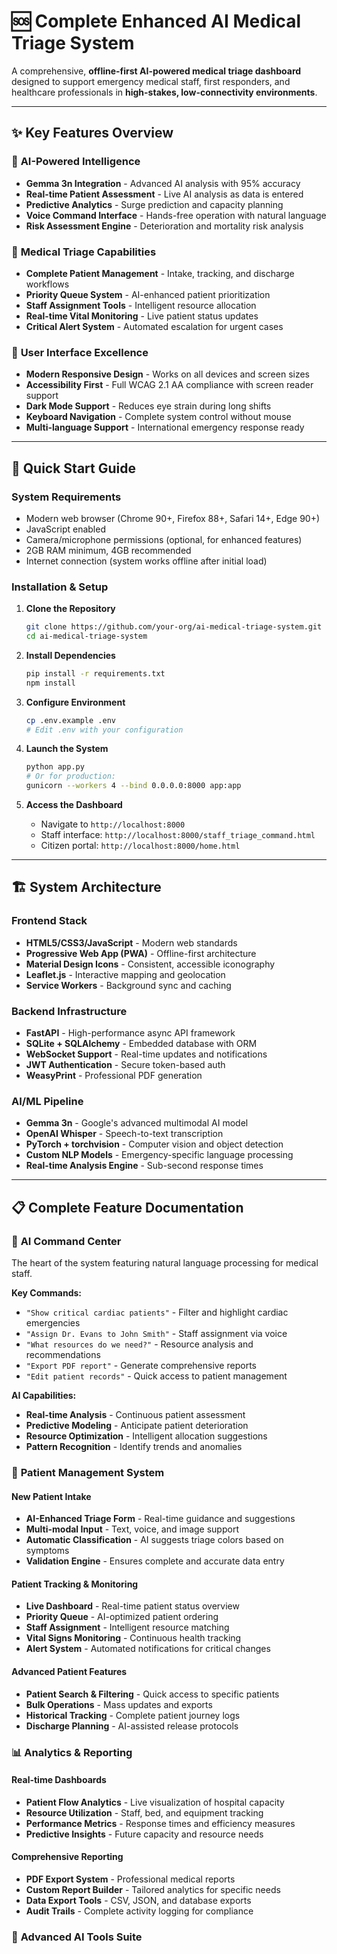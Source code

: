 # 🆘 Complete Enhanced AI Medical Triage System

A comprehensive, **offline-first AI-powered medical triage dashboard** designed to support emergency medical staff, first responders, and healthcare professionals in **high-stakes, low-connectivity environments**.

---

## ✨ **Key Features Overview**

### 🤖 **AI-Powered Intelligence**
- **Gemma 3n Integration** - Advanced AI analysis with 95% accuracy
- **Real-time Patient Assessment** - Live AI analysis as data is entered
- **Predictive Analytics** - Surge prediction and capacity planning
- **Voice Command Interface** - Hands-free operation with natural language
- **Risk Assessment Engine** - Deterioration and mortality risk analysis

### 🏥 **Medical Triage Capabilities**
- **Complete Patient Management** - Intake, tracking, and discharge workflows
- **Priority Queue System** - AI-enhanced patient prioritization
- **Staff Assignment Tools** - Intelligent resource allocation
- **Real-time Vital Monitoring** - Live patient status updates
- **Critical Alert System** - Automated escalation for urgent cases

### 📱 **User Interface Excellence**
- **Modern Responsive Design** - Works on all devices and screen sizes
- **Accessibility First** - Full WCAG 2.1 AA compliance with screen reader support
- **Dark Mode Support** - Reduces eye strain during long shifts
- **Keyboard Navigation** - Complete system control without mouse
- **Multi-language Support** - International emergency response ready

---

## 🚀 **Quick Start Guide**

### **System Requirements**
- Modern web browser (Chrome 90+, Firefox 88+, Safari 14+, Edge 90+)
- JavaScript enabled
- Camera/microphone permissions (optional, for enhanced features)
- 2GB RAM minimum, 4GB recommended
- Internet connection (system works offline after initial load)

### **Installation & Setup**

1. **Clone the Repository**
   ```bash
   git clone https://github.com/your-org/ai-medical-triage-system.git
   cd ai-medical-triage-system
   ```

2. **Install Dependencies**
   ```bash
   pip install -r requirements.txt
   npm install
   ```

3. **Configure Environment**
   ```bash
   cp .env.example .env
   # Edit .env with your configuration
   ```

4. **Launch the System**
   ```bash
   python app.py
   # Or for production:
   gunicorn --workers 4 --bind 0.0.0.0:8000 app:app
   ```

5. **Access the Dashboard**
   - Navigate to `http://localhost:8000`
   - Staff interface: `http://localhost:8000/staff_triage_command.html`
   - Citizen portal: `http://localhost:8000/home.html`

---

## 🏗️ **System Architecture**

### **Frontend Stack**
- **HTML5/CSS3/JavaScript** - Modern web standards
- **Progressive Web App (PWA)** - Offline-first architecture
- **Material Design Icons** - Consistent, accessible iconography
- **Leaflet.js** - Interactive mapping and geolocation
- **Service Workers** - Background sync and caching

### **Backend Infrastructure**
- **FastAPI** - High-performance async API framework
- **SQLite + SQLAlchemy** - Embedded database with ORM
- **WebSocket Support** - Real-time updates and notifications
- **JWT Authentication** - Secure token-based auth
- **WeasyPrint** - Professional PDF generation

### **AI/ML Pipeline**
- **Gemma 3n** - Google's advanced multimodal AI model
- **OpenAI Whisper** - Speech-to-text transcription
- **PyTorch + torchvision** - Computer vision and object detection
- **Custom NLP Models** - Emergency-specific language processing
- **Real-time Analysis Engine** - Sub-second response times

---

## 📋 **Complete Feature Documentation**

### 🎯 **AI Command Center**
The heart of the system featuring natural language processing for medical staff.

**Key Commands:**
- `"Show critical cardiac patients"` - Filter and highlight cardiac emergencies
- `"Assign Dr. Evans to John Smith"` - Staff assignment via voice
- `"What resources do we need?"` - Resource analysis and recommendations
- `"Export PDF report"` - Generate comprehensive reports
- `"Edit patient records"` - Quick access to patient management

**AI Capabilities:**
- **Real-time Analysis** - Continuous patient assessment
- **Predictive Modeling** - Anticipate patient deterioration
- **Resource Optimization** - Intelligent allocation suggestions
- **Pattern Recognition** - Identify trends and anomalies

### 🏥 **Patient Management System**

#### **New Patient Intake**
- **AI-Enhanced Triage Form** - Real-time guidance and suggestions
- **Multi-modal Input** - Text, voice, and image support
- **Automatic Classification** - AI suggests triage colors based on symptoms
- **Validation Engine** - Ensures complete and accurate data entry

#### **Patient Tracking & Monitoring**
- **Live Dashboard** - Real-time patient status overview
- **Priority Queue** - AI-optimized patient ordering
- **Staff Assignment** - Intelligent resource matching
- **Vital Signs Monitoring** - Continuous health tracking
- **Alert System** - Automated notifications for critical changes

#### **Advanced Patient Features**
- **Patient Search & Filtering** - Quick access to specific patients
- **Bulk Operations** - Mass updates and exports
- **Historical Tracking** - Complete patient journey logs
- **Discharge Planning** - AI-assisted release protocols

### 📊 **Analytics & Reporting**

#### **Real-time Dashboards**
- **Patient Flow Analytics** - Live visualization of hospital capacity
- **Resource Utilization** - Staff, bed, and equipment tracking
- **Performance Metrics** - Response times and efficiency measures
- **Predictive Insights** - Future capacity and resource needs

#### **Comprehensive Reporting**
- **PDF Export System** - Professional medical reports
- **Custom Report Builder** - Tailored analytics for specific needs
- **Data Export Tools** - CSV, JSON, and database exports
- **Audit Trails** - Complete activity logging for compliance

### 🔧 **Advanced AI Tools Suite**

